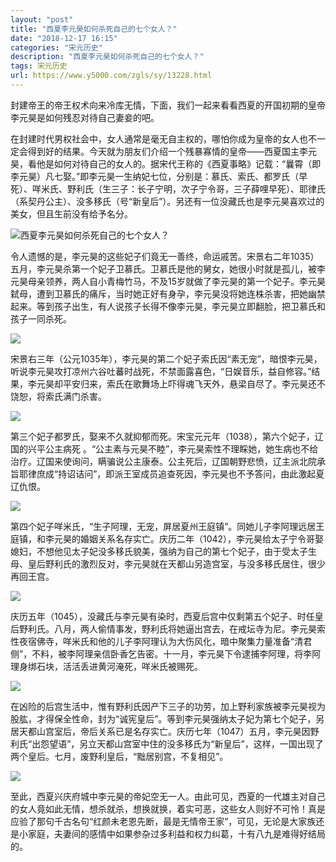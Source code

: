 ```yaml
---
layout: "post"
title: "西夏李元昊如何杀死自己的七个女人？"
date: "2018-12-17 16:15"
categories: "宋元历史"
description: "西夏李元昊如何杀死自己的七个女人？"
tags: 宋元历史
url: https://www.y5000.com/zgls/sy/13228.html
---
```






封建帝王的帝王权术向来冷库无情，下面，我们一起来看看西夏的开国初期的皇帝李元昊是如何残忍对待自己妻妾的吧。

在封建时代男权社会中，女人通常是毫无自主权的，哪怕你成为皇帝的女人也不一定会得到好的结果。今天就为朋友们介绍一个残暴寡情的皇帝――西夏国主李元昊，看他是如何对待自己的女人的。据宋代王称的《西夏事略》记载：“曩霄（即李元昊）凡七娶。”即李元昊一生纳妃七位，分别是：慕氏、索氏、都罗氏（早死）、咩米氏、野利氏（生三子：长子宁明，次子宁令哥，三子薛哩早死）、耶律氏（系契丹公主）、没多移氏（号“新皇后”）。另还有一位没藏氏也是李元昊喜欢过的美女，但且生前没有给予名分。

![西夏李元昊如何杀死自己的七个女人？](/uploads/allimg/170213/6-1F213134214O5.JPG)

令人遗憾的是，李元昊的这些妃子们竟无一善终，命运戚苦。宋景右二年1035）五月，李元昊杀第一个妃子卫慕氏。卫慕氏是他的舅女，她很小时就是孤儿，被李元昊母亲领养，两人自小青梅竹马，不及15岁就做了李元昊的第一个妃子。李元昊弑母，遭到卫慕氏的痛斥，当时她正好有身孕，李元昊没将她连株杀害，把她幽禁起来。等到孩子出生，有人说孩子长得不像李元昊，李元昊立即翻脸，把卫慕氏和孩子一同杀死。

![](https://img.y5000.com/uploads/allimg/170213/134F96434-0.jpg)

宋景右三年（公元1035年），李元昊的第二个妃子索氏因“素无宠”，暗恨李元昊，听说李元昊攻打凉州六谷吐蕃时战死，不禁面露喜色，“日娱音乐，益自修容。”结果，李元昊却平安归来，索氏在歌舞场上吓得魂飞天外，悬梁自尽了。李元昊还不饶恕，将索氏满门杀害。

![](https://img.y5000.com/uploads/allimg/170213/134F92036-1.jpg)

第三个妃子都罗氏，娶来不久就抑郁而死。宋宝元元年（1038），第六个妃子，辽国的兴平公主病死
。“公主素与元昊不睦”，李元昊索性不理睬她，她生病也不给治疗。辽国来使询问，瞒骗说公主康泰。公主死后，辽国朝野悲愤，辽主派北院承旨耶律庶成“持诏诘问”，即派王室成员追查死因，李元昊也不予答问，由此激起夏辽仇恨。

![](https://img.y5000.com/uploads/allimg/170213/134F95250-2.jpg)

第四个妃子咩米氏，“生子阿理，无宠，屏居夏州王庭镇”。同她儿子李阿理远居王庭镇，和李元昊的婚姻关系名存实亡。庆历二年（1042），李元昊给太子宁令哥娶媳妇，不想他见太子妃没多移氏貌美，强纳为自己的第七个妃子，由于受太子生母、皇后野利氏的激烈反对，李元昊就在天都山另造宫室，与没多移氏居住，很少再回王宫。

![](https://img.y5000.com/uploads/allimg/170213/134F922b-3.jpg)

庆历五年（1045），没藏氏与李元昊有染时，西夏后宫中仅剩第五个妃子、时任皇后野利氏。八月，两人偷情事发，野利氏将她逼出宫去，在戒坛寺为尼。李元昊索性夜宿佛寺，咩米氏和他的儿子李阿理认为大伤风化，暗中聚集力量准备“清君侧”，不料，被李阿理亲信卧香乞告密。十一月，李元昊下令逮捕李阿理，将李阿理身绑石块，活活丢进黄河淹死，咩米氏被赐死。

![](https://img.y5000.com/uploads/allimg/170213/134F93419-4.jpg)

在凶险的后宫生活中，惟有野利氏因产下三子的功劳，加上野利家族被李元昊视为股肱，才得保全性命，封为“诚宪皇后”。等到李元昊强纳太子妃为第七个妃子，另居天都山宫室后，帝后关系已是名存实亡。庆历七年（1047）五月，李元昊因野利氏“出怨望语”，另立天都山宫室中住的没多移氏为“新皇后”，这样，一国出现了两个皇后。七月，废野利皇后，“黜居别宫，不复相见”。

![](https://img.y5000.com/uploads/allimg/170213/134F93W9-5.jpg)

至此，西夏兴庆府城中李元昊的帝妃空无一人。由此可见，西夏的一代雄主对自己的女人竟如此无情，想杀就杀，想换就换，着实可恶，这些女人则好不可怜！真是应验了那句千古名句“红颜未老恩先断，最是无情帝王家”，可见，无论是大家族还是小家庭，夫妻间的感情中如果参杂过多利益和权力纠葛，十有八九是难得好结局的。
